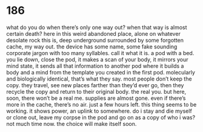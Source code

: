 # 186

what do you do when there’s only one way out? when that way is almost certain death? here in this weird abandoned place, alone on whatever desolate rock this is, deep underground surrounded by some forgotten cache, my way out. the device has some name, some fake sounding corporate jargon with too many syllables. call it what it is. a pod with a bed. you lie down, close the pod, it makes a scan of your body, it mirrors your mind state, it sends all that information to another pod where it builds a body and a mind from the template you created in the first pod. molecularly and biologically identical, that’s what they say. most people don’t keep the copy. they travel, see new places farther than they’d ever go, then they recycle the copy and return to their original body. the real you. but here, soon, there won’t be a real me. supplies are almost gone. even if there’s more in the cache, there’s no air. just a few hours left. this thing seems to be working. it shows power, an uplink to somewhere. do i stay and die myself or clone out, leave my corpse in the pod and go on as a copy of who i was? not much time now. the choice will make itself soon. 